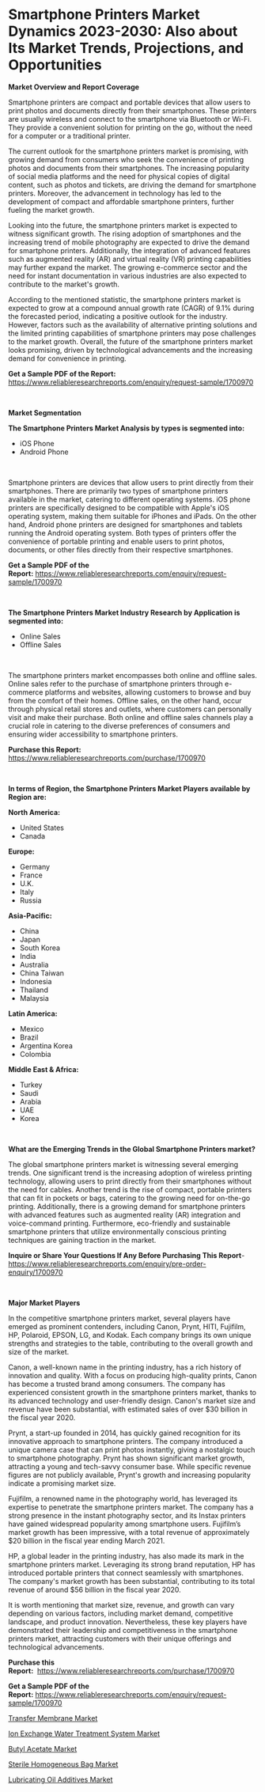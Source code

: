 <p><h1>Smartphone Printers Market Dynamics 2023-2030: Also about Its Market Trends, Projections, and Opportunities</h1></p><p><strong>Market Overview and Report Coverage</strong></p>
<p><p>Smartphone printers are compact and portable devices that allow users to print photos and documents directly from their smartphones. These printers are usually wireless and connect to the smartphone via Bluetooth or Wi-Fi. They provide a convenient solution for printing on the go, without the need for a computer or a traditional printer.</p><p>The current outlook for the smartphone printers market is promising, with growing demand from consumers who seek the convenience of printing photos and documents from their smartphones. The increasing popularity of social media platforms and the need for physical copies of digital content, such as photos and tickets, are driving the demand for smartphone printers. Moreover, the advancement in technology has led to the development of compact and affordable smartphone printers, further fueling the market growth.</p><p>Looking into the future, the smartphone printers market is expected to witness significant growth. The rising adoption of smartphones and the increasing trend of mobile photography are expected to drive the demand for smartphone printers. Additionally, the integration of advanced features such as augmented reality (AR) and virtual reality (VR) printing capabilities may further expand the market. The growing e-commerce sector and the need for instant documentation in various industries are also expected to contribute to the market's growth.</p><p>According to the mentioned statistic, the smartphone printers market is expected to grow at a compound annual growth rate (CAGR) of 9.1% during the forecasted period, indicating a positive outlook for the industry. However, factors such as the availability of alternative printing solutions and the limited printing capabilities of smartphone printers may pose challenges to the market growth. Overall, the future of the smartphone printers market looks promising, driven by technological advancements and the increasing demand for convenience in printing.</p></p>
<p><strong>Get a Sample PDF of the Report:</strong> <a href="https://www.reliableresearchreports.com/enquiry/request-sample/1700970">https://www.reliableresearchreports.com/enquiry/request-sample/1700970</a></p>
<p>&nbsp;</p>
<p><strong>Market Segmentation</strong></p>
<p><strong>The Smartphone Printers Market Analysis by types is segmented into:</strong></p>
<p><ul><li>iOS Phone</li><li>Android Phone</li></ul></p>
<p>&nbsp;</p>
<p><p>Smartphone printers are devices that allow users to print directly from their smartphones. There are primarily two types of smartphone printers available in the market, catering to different operating systems. iOS phone printers are specifically designed to be compatible with Apple's iOS operating system, making them suitable for iPhones and iPads. On the other hand, Android phone printers are designed for smartphones and tablets running the Android operating system. Both types of printers offer the convenience of portable printing and enable users to print photos, documents, or other files directly from their respective smartphones.</p></p>
<p><strong>Get a Sample PDF of the Report:</strong>&nbsp;<a href="https://www.reliableresearchreports.com/enquiry/request-sample/1700970">https://www.reliableresearchreports.com/enquiry/request-sample/1700970</a></p>
<p>&nbsp;</p>
<p><strong>The Smartphone Printers Market Industry Research by Application is segmented into:</strong></p>
<p><ul><li>Online Sales</li><li>Offline Sales</li></ul></p>
<p>&nbsp;</p>
<p><p>The smartphone printers market encompasses both online and offline sales. Online sales refer to the purchase of smartphone printers through e-commerce platforms and websites, allowing customers to browse and buy from the comfort of their homes. Offline sales, on the other hand, occur through physical retail stores and outlets, where customers can personally visit and make their purchase. Both online and offline sales channels play a crucial role in catering to the diverse preferences of consumers and ensuring wider accessibility to smartphone printers.</p></p>
<p><strong>Purchase this Report:</strong>&nbsp; <a href="https://www.reliableresearchreports.com/purchase/1700970">https://www.reliableresearchreports.com/purchase/1700970</a></p>
<p>&nbsp;</p>
<p><strong>In terms of Region, the Smartphone Printers Market Players available by Region are:</strong></p>
<p>
    <p> <strong> North America: </strong>
        <ul>
            <li>United States</li>
            <li>Canada</li>
        </ul>
        </p> 
    <p> <strong> Europe: </strong>
        <ul>
            <li>Germany</li>
            <li>France</li>
            <li>U.K.</li>
            <li>Italy</li>
            <li>Russia</li>
        </ul>
        </p> 
    <p> <strong> Asia-Pacific: </strong>
        <ul>
            <li>China</li>
            <li>Japan</li>
            <li>South Korea</li>
            <li>India</li>
            <li>Australia</li>
            <li>China Taiwan</li>
            <li>Indonesia</li>
            <li>Thailand</li>
            <li>Malaysia</li>
        </ul>
        </p> 
    <p> <strong> Latin America: </strong>
        <ul>
            <li>Mexico</li>
            <li>Brazil</li>
            <li>Argentina Korea</li>
            <li>Colombia</li>
        </ul>
        </p> 
    <p> <strong> Middle East & Africa: </strong>
        <ul>
            <li>Turkey</li>
            <li>Saudi</li>
            <li>Arabia</li>
            <li>UAE</li>
            <li>Korea</li>
        </ul>
    </p>
    </p>
<p>&nbsp;</p>
<p><strong>What are the Emerging Trends in the Global Smartphone Printers market?</strong></p>
<p><p>The global smartphone printers market is witnessing several emerging trends. One significant trend is the increasing adoption of wireless printing technology, allowing users to print directly from their smartphones without the need for cables. Another trend is the rise of compact, portable printers that can fit in pockets or bags, catering to the growing need for on-the-go printing. Additionally, there is a growing demand for smartphone printers with advanced features such as augmented reality (AR) integration and voice-command printing. Furthermore, eco-friendly and sustainable smartphone printers that utilize environmentally conscious printing techniques are gaining traction in the market.</p></p>
<p><strong>Inquire or Share Your Questions If Any Before Purchasing This Report</strong>- <a href="https://www.reliableresearchreports.com/enquiry/pre-order-enquiry/1700970">https://www.reliableresearchreports.com/enquiry/pre-order-enquiry/1700970</a></p>
<p>&nbsp;</p>
<p><strong>Major Market Players</strong></p>
<p><p>In the competitive smartphone printers market, several players have emerged as prominent contenders, including Canon, Prynt, HITI, Fujifilm, HP, Polaroid, EPSON, LG, and Kodak. Each company brings its own unique strengths and strategies to the table, contributing to the overall growth and size of the market.</p><p>Canon, a well-known name in the printing industry, has a rich history of innovation and quality. With a focus on producing high-quality prints, Canon has become a trusted brand among consumers. The company has experienced consistent growth in the smartphone printers market, thanks to its advanced technology and user-friendly design. Canon's market size and revenue have been substantial, with estimated sales of over $30 billion in the fiscal year 2020.</p><p>Prynt, a start-up founded in 2014, has quickly gained recognition for its innovative approach to smartphone printers. The company introduced a unique camera case that can print photos instantly, giving a nostalgic touch to smartphone photography. Prynt has shown significant market growth, attracting a young and tech-savvy consumer base. While specific revenue figures are not publicly available, Prynt's growth and increasing popularity indicate a promising market size.</p><p>Fujifilm, a renowned name in the photography world, has leveraged its expertise to penetrate the smartphone printers market. The company has a strong presence in the instant photography sector, and its Instax printers have gained widespread popularity among smartphone users. Fujifilm’s market growth has been impressive, with a total revenue of approximately $20 billion in the fiscal year ending March 2021.</p><p>HP, a global leader in the printing industry, has also made its mark in the smartphone printers market. Leveraging its strong brand reputation, HP has introduced portable printers that connect seamlessly with smartphones. The company's market growth has been substantial, contributing to its total revenue of around $56 billion in the fiscal year 2020.</p><p>It is worth mentioning that market size, revenue, and growth can vary depending on various factors, including market demand, competitive landscape, and product innovation. Nevertheless, these key players have demonstrated their leadership and competitiveness in the smartphone printers market, attracting customers with their unique offerings and technological advancements.</p></p>
<p><strong>Purchase this Report:</strong>&nbsp;&nbsp;<a href="https://www.reliableresearchreports.com/purchase/1700970">https://www.reliableresearchreports.com/purchase/1700970</a></p>
<p></p>
<p><strong>Get a Sample PDF of the Report:</strong>&nbsp;<a href="https://www.reliableresearchreports.com/enquiry/request-sample/1700970">https://www.reliableresearchreports.com/enquiry/request-sample/1700970</a></p>
<p><p><a href="https://www.linkedin.com/pulse/transfer-membrane-market-size-growth-forecast-from-hydye/">Transfer Membrane Market</a></p><p><a href="https://medium.com/@rogerking1949/ion-exchange-water-treatment-system-market-insights-into-market-cagr-market-trends-and-growth-c369717c69f2">Ion Exchange Water Treatment System Market</a></p><p><a href="https://www.linkedin.com/pulse/butyl-acetate-market-research-report-unlocks-analysis-ydjle/">Butyl Acetate Market</a></p><p><a href="https://medium.com/@beaublock2023/sterile-homogeneous-bag-market-size-cagr-trends-2024-2030-6040434f0691">Sterile Homogeneous Bag Market</a></p><p><a href="https://www.linkedin.com/pulse/lubricating-oil-additives-market-size-2023-2030-global-fneue/">Lubricating Oil Additives Market</a></p></p>